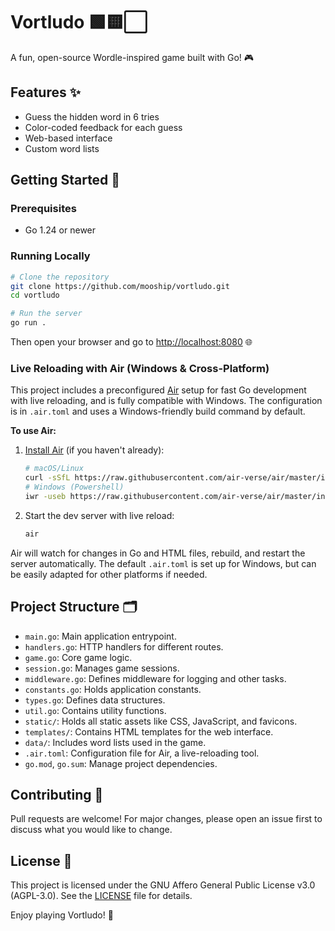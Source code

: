 # Vortludo 🟩🟨⬜

A fun, open-source Wordle-inspired game built with Go! 🎮

## Features ✨

- Guess the hidden word in 6 tries
- Color-coded feedback for each guess
- Web-based interface
- Custom word lists

## Getting Started 🚀

### Prerequisites

- Go 1.24 or newer

### Running Locally

```sh
# Clone the repository
git clone https://github.com/mooship/vortludo.git
cd vortludo

# Run the server
go run .
```

Then open your browser and go to [http://localhost:8080](http://localhost:8080) 🌐

### Live Reloading with Air (Windows & Cross-Platform)

This project includes a preconfigured [Air](https://github.com/air-verse/air) setup for fast Go development with live reloading, and is fully compatible with Windows. The configuration is in `.air.toml` and uses a Windows-friendly build command by default.

**To use Air:**

1. [Install Air](https://github.com/air-verse/air#installation) (if you haven't already):

	```sh
	# macOS/Linux
	curl -sSfL https://raw.githubusercontent.com/air-verse/air/master/install.sh | sh
	# Windows (Powershell)
	iwr -useb https://raw.githubusercontent.com/air-verse/air/master/install.ps1 | iex
	```

2. Start the dev server with live reload:

	```sh
	air
	```

Air will watch for changes in Go and HTML files, rebuild, and restart the server automatically. The default `.air.toml` is set up for Windows, but can be easily adapted for other platforms if needed.

## Project Structure 🗂️

- `main.go`: Main application entrypoint.
- `handlers.go`: HTTP handlers for different routes.
- `game.go`: Core game logic.
- `session.go`: Manages game sessions.
- `middleware.go`: Defines middleware for logging and other tasks.
- `constants.go`: Holds application constants.
- `types.go`: Defines data structures.
- `util.go`: Contains utility functions.
- `static/`: Holds all static assets like CSS, JavaScript, and favicons.
- `templates/`: Contains HTML templates for the web interface.
- `data/`: Includes word lists used in the game.
- `.air.toml`: Configuration file for Air, a live-reloading tool.
- `go.mod`, `go.sum`: Manage project dependencies.

## Contributing 🤝

Pull requests are welcome! For major changes, please open an issue first to discuss what you would like to change.

## License 📄

This project is licensed under the GNU Affero General Public License v3.0 (AGPL-3.0). See the [LICENSE](LICENSE) file for details.

Enjoy playing Vortludo! 🧩
